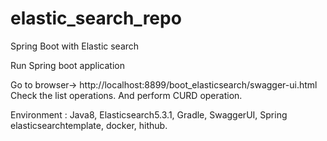 # elastic_search_repo
Spring Boot with Elastic search

Run Spring boot application

Go to browser-> http://localhost:8899/boot_elasticsearch/swagger-ui.html
Check the list operations.
And perform CURD operation.

Environment : Java8, Elasticsearch5.3.1, Gradle, SwaggerUI, Spring elasticsearchtemplate, docker, hithub.
